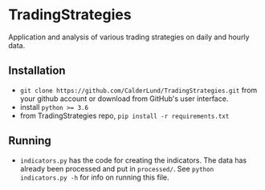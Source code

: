 # TradingStrategies
Application and analysis of various trading strategies on daily and hourly data.

## Installation
* `git clone https://github.com/CalderLund/TradingStrategies.git` from your github account or download from GitHub's user interface.
* install `python >= 3.6`
* from TradingStrategies repo, `pip install -r requirements.txt`

## Running
* `indicators.py` has the code for creating the indicators. The data has already been processed and put in `processed/`. See `python indicators.py -h` for info on running this file.
